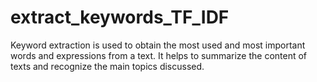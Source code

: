 # extract_keywords_TF_IDF
Keyword extraction is used to obtain the most used and most important words and expressions from a text. It helps to summarize the content of texts and recognize the main topics discussed.
